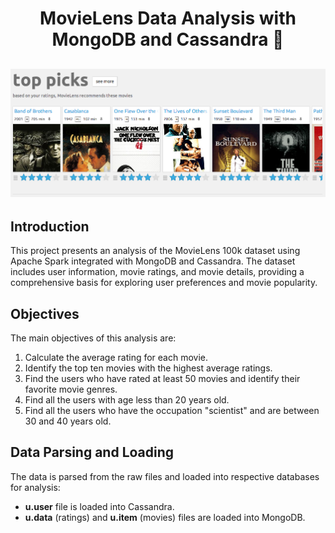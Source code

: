 # <div align="center"> MovieLens Data Analysis with MongoDB and Cassandra 🎥</div>

## <div align="center">![Intro](images/muvielens.png)

## Introduction

This project presents an analysis of the MovieLens 100k dataset using Apache Spark integrated with MongoDB and Cassandra. The dataset includes user information, movie ratings, and movie details, providing a comprehensive basis for exploring user preferences and movie popularity.

## Objectives
The main objectives of this analysis are:
1. Calculate the average rating for each movie.
2. Identify the top ten movies with the highest average ratings.
3. Find the users who have rated at least 50 movies and identify their favorite movie genres.
4. Find all the users with age less than 20 years old.
5. Find all the users who have the occupation "scientist" and are between 30 and 40 years old.

## Data Parsing and Loading
The data is parsed from the raw files and loaded into respective databases for analysis:
- **u.user** file is loaded into Cassandra.
- **u.data** (ratings) and **u.item** (movies) files are loaded into MongoDB.

